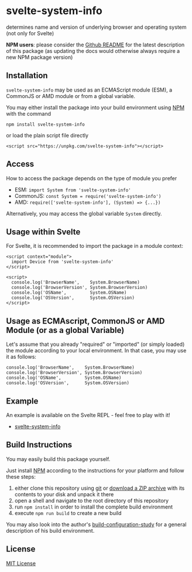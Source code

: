 # svelte-system-info #

 determines name and version of underlying browser and operating system (not only for Svelte)

**NPM users**: please consider the [Github README](https://github.com/rozek/svelte-system-info/blob/main/README.md) for the latest description of this package (as updating the docs would otherwise always require a new NPM package version)

## Installation ##

`svelte-system-info` may be used as an ECMAScript module (ESM), a CommonJS or AMD module or from a global variable.

You may either install the package into your build environment using [NPM](https://docs.npmjs.com/) with the command

```
npm install svelte-system-info
```

or load the plain script file directly

```
<script src="https://unpkg.com/svelte-system-info"></script>
```

## Access ##

How to access the package depends on the type of module you prefer

* ESM: `import System from 'svelte-system-info'`
* CommonJS: `const System = require('svelte-system-info')`
* AMD: `require(['svelte-system-info'], (System) => {...})`

Alternatively, you may access the global variable `System` directly.

## Usage within Svelte ##

For Svelte, it is recommended to import the package in a module context:

```
<script context="module">
  import Device from 'svelte-system-info'
</script>

<script>
  console.log('BrowserName',    System.BrowserName)
  console.log('BrowserVersion', System.BrowserVersion)
  console.log('OSName',         System.OSName)
  console.log('OSVersion',      System.OSVersion)
</script>
```

## Usage as ECMAscript, CommonJS or AMD Module (or as a global Variable) ##

Let's assume that you already "required" or "imported" (or simply loaded) the module according to your local environment. In that case, you may use it as follows:

```
console.log('BrowserName',    System.BrowserName)
console.log('BrowserVersion', System.BrowserVersion)
console.log('OSName',         System.OSName)
console.log('OSVersion',      System.OSVersion)
```

## Example ##

An example is available on the Svelte REPL - feel free to play with it!

* [svelte-system-info](https://svelte.dev/repl/31898be7c9cc4512b3613290de2e6d39)

## Build Instructions ##

You may easily build this package yourself.

Just install [NPM](https://docs.npmjs.com/) according to the instructions for your platform and follow these steps:

1. either clone this repository using [git](https://git-scm.com/) or [download a ZIP archive](https://github.com/rozek/svelte-system-info/archive/refs/heads/main.zip) with its contents to your disk and unpack it there 
2. open a shell and navigate to the root directory of this repository
3. run `npm install` in order to install the complete build environment
4. execute `npm run build` to create a new build

You may also look into the author's [build-configuration-study](https://github.com/rozek/build-configuration-study) for a general description of his build environment.

## License ##

[MIT License](LICENSE.md)
